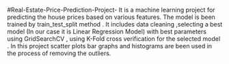 #Real-Estate-Price-Prediction-Project-
It is a machine learning project for predicting the house prices based on various features. The model is been trained by train_test_split method . It includes data cleaning ,selecting a best model (In our case it is Linear Regression Model) with best parameters using GridSearchCV , using K-Fold cross verification for the selected model . In this project scatter plots bar graphs and histograms are been used in the process of removing the outliers.
